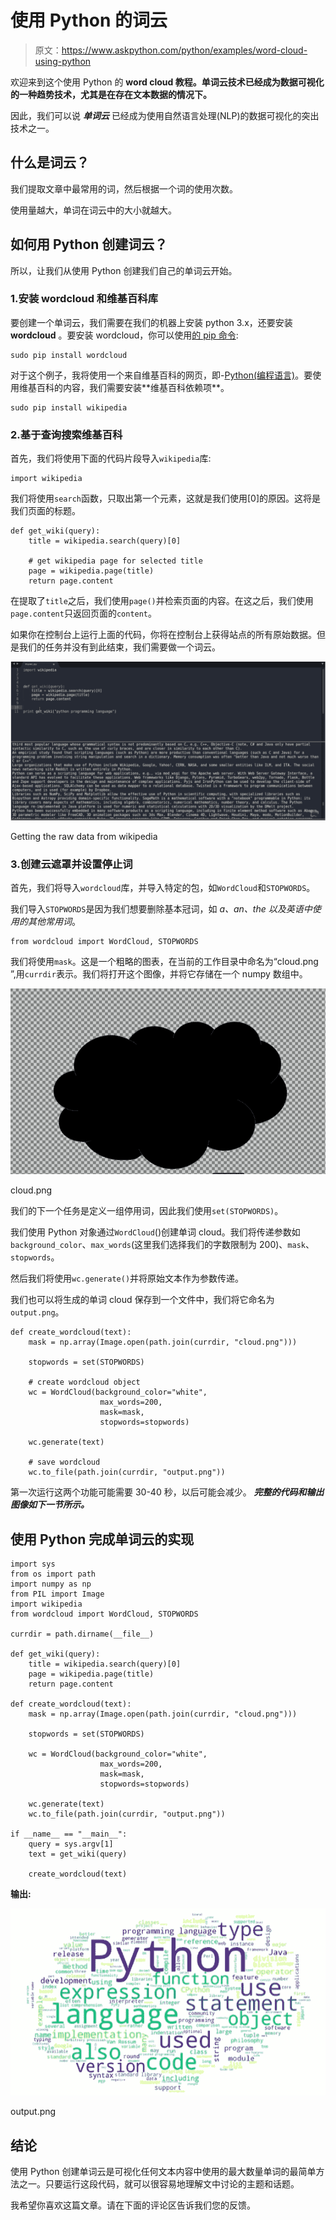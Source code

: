 # 使用 Python 的词云

> 原文：<https://www.askpython.com/python/examples/word-cloud-using-python>

欢迎来到这个使用 Python 的 **word cloud 教程。单词云技术已经成为数据可视化的一种趋势技术，尤其是在存在文本数据的情况下。**

因此，我们可以说 ***单词云*** 已经成为使用自然语言处理(NLP)的数据可视化的突出技术之一。

## 什么是词云？

我们提取文章中最常用的词，然后根据一个词的使用次数。

使用量越大，单词在词云中的大小就越大。

## 如何用 Python 创建词云？

所以，让我们从使用 Python 创建我们自己的单词云开始。

### 1.安装 wordcloud 和维基百科库

要创建一个单词云，我们需要在我们的机器上安装 python 3.x，还要安装 **wordcloud** 。要安装 wordcloud，你可以使用[的 pip 命令](https://www.askpython.com/python-modules/python-pip):

```
sudo pip install wordcloud

```

对于这个例子，我将使用一个来自维基百科的网页，即-[Python(编程语言)](https://en.wikipedia.org/wiki/Python_(programming_language))。要使用维基百科的内容，我们需要安装**维基百科依赖项**。

```
sudo pip install wikipedia

```

### 2.基于查询搜索维基百科

首先，我们将使用下面的代码片段导入`wikipedia`库:

```
import wikipedia

```

我们将使用`search`函数，只取出第一个元素，这就是我们使用[0]的原因。这将是我们页面的标题。

```
def get_wiki(query):
	title = wikipedia.search(query)[0]

	# get wikipedia page for selected title
	page = wikipedia.page(title)
	return page.content

```

在提取了`title`之后，我们使用`page()`并检索页面的内容。在这之后，我们使用`page.content`只返回页面的`content`。

如果你在控制台上运行上面的代码，你将在控制台上获得站点的所有原始数据。但是我们的任务并没有到此结束，我们需要做一个词云。

![Image 1](img/33e8eafdbf9ddfc81496cc1e7ac5f3a9.png)

Getting the raw data from wikipedia

### 3.创建云遮罩并设置停止词

首先，我们将导入`wordcloud`库，并导入特定的包，如`WordCloud`和`STOPWORDS`。

我们导入`STOPWORDS`是因为我们想要删除基本冠词，如 *a、an、the 以及英语中使用的其他常用词*。

```
from wordcloud import WordCloud, STOPWORDS

```

我们将使用`mask`。这是一个粗略的图表，在当前的工作目录中命名为“cloud.png ”,用`currdir`表示。我们将打开这个图像，并将它存储在一个 numpy 数组中。

![Image 2](img/cb73aa72ff4080d5d90ecf8563f740fa.png)

cloud.png

我们的下一个任务是定义一组停用词，因此我们使用`set(STOPWORDS)`。

我们使用 Python 对象通过`WordCloud`()创建单词 cloud。我们将传递参数如`background_color`、`max_words`(这里我们选择我们的字数限制为 200)、`mask`、`stopwords`。

然后我们将使用`wc.generate()`并将原始文本作为参数传递。

我们也可以将生成的单词 cloud 保存到一个文件中，我们将它命名为`output.png`。

```
def create_wordcloud(text):
	mask = np.array(Image.open(path.join(currdir, "cloud.png")))

	stopwords = set(STOPWORDS)

	# create wordcloud object
	wc = WordCloud(background_color="white",
					max_words=200, 
					mask=mask,
	               	stopwords=stopwords)

	wc.generate(text)

	# save wordcloud
	wc.to_file(path.join(currdir, "output.png"))

```

第一次运行这两个功能可能需要 30-40 秒，以后可能会减少。 ***完整的代码和输出图像如下一节所示。***

## 使用 Python 完成单词云的实现

```
import sys
from os import path
import numpy as np
from PIL import Image
import wikipedia
from wordcloud import WordCloud, STOPWORDS

currdir = path.dirname(__file__)

def get_wiki(query):
	title = wikipedia.search(query)[0]
	page = wikipedia.page(title)
	return page.content

def create_wordcloud(text):
	mask = np.array(Image.open(path.join(currdir, "cloud.png")))

	stopwords = set(STOPWORDS)

	wc = WordCloud(background_color="white",
					max_words=200, 
					mask=mask,
	               	stopwords=stopwords)

	wc.generate(text)
	wc.to_file(path.join(currdir, "output.png"))

if __name__ == "__main__":
	query = sys.argv[1]
	text = get_wiki(query)

	create_wordcloud(text)

```

**输出:**

![Image 3](img/096f86f2b4bbb2e59f14bda57888ca48.png)

output.png

## 结论

使用 Python 创建单词云是可视化任何文本内容中使用的最大数量单词的最简单方法之一。只要运行这段代码，就可以很容易地理解文中讨论的主题和话题。

我希望你喜欢这篇文章。请在下面的评论区告诉我们您的反馈。